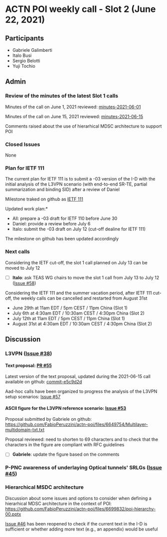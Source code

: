 # ACTN POI weekly call - Slot 2 (June 22, 2021)

## Participants
- Gabriele Galimberti
- Italo Busi
- Sergio Belotti
- Yuji Tochio

## Admin

### Review of the minutes of the latest Slot 1 calls

Minutes of the call on June 1, 2021 reviewed: [minutes-2021-06-01](https://github.com/FabioPeruzzini/actn-poi/blob/master/minutes/minutes-2021-06-01.md)

Minutes of the call on June 15, 2021 reviewed: [minutes-2021-06-15](https://github.com/FabioPeruzzini/actn-poi/blob/master/minutes/minutes-2021-06-15.md)

Comments raised about the use of hierarhical MDSC architecture to support POI

### Closed Issues

None

### Plan for IETF 111

The current plan for IETF 111 is to submit a -03 version of the I-D with the initial analysis of the L3VPN scenario (with end-to-end SR-TE, partial summarization and binding SID) after a review of Daniel

Milestone traked on github as [IETF 111](https://github.com/FabioPeruzzini/actn-poi/milestone/2)

Updated work plan:*
* All: prepare a -03 draft for IETF 110 before June 30
* Daniel: provide a review before July 6
* Italo: submit the -03 draft on July 12 (cut-off dealine for IETF 111)

The milestone on github has been updated accordingly

### Next calls

Considering the IETF cut-off, the slot 1 call planned on July 13 can be moved to July 12

- [ ] **Italo**: ask TEAS WG chairs to move the slot 1 call from July 13 to July 12 ([Issue #58](https://github.com/FabioPeruzzini/actn-poi/issues/58))

Considering the IETF 111 and the summer vacation period, after IETF 111 cut-off, the weekly calls can be cancelled and restarted from August 31st

- June 29th at 11am EDT / 5pm CEST / 11pm China (Slot 1)
- July 6th at 4:30am EDT / 10:30am CEST / 4:30pm China (Slot 2)
- July 12th at 11am EDT / 5pm CEST / 11pm China (Slot 1)
- August 31st at 4:30am EDT / 10:30am CEST / 4:30pm China (Slot 2)

## Discussion

### L3VPN ([Issue #38](https://github.com/FabioPeruzzini/actn-poi/issues/38))

#### Text proposal: [PR #55](https://github.com/FabioPeruzzini/actn-poi/pull/55)

Latest version of the text proposal, updated during the 2021-06-15 call available on github: [commit-e5c9d2d](https://github.com/FabioPeruzzini/actn-poi/pull/55/commits/e5c9d2d64a35800f54adaf1add29b252d1179c97)

Aad-hoc calls have been organized to progress the analysis of the L3VPN setup scenarios: [Issue #57](https://github.com/FabioPeruzzini/actn-poi/issues/57)

#### ASCII figure for the L3VPN reference scenario: [Issue #53](https://github.com/FabioPeruzzini/actn-poi/issues/53)

Proposal submitted by Gabriele on github: https://github.com/FabioPeruzzini/actn-poi/files/6649754/Multilayer-multidomain-txt.txt

Proposal reviewed: need to shorten to 69 characters and to check that the characters in the figure are compliant with RFC guidelines

- [ ] **Gabriele**: update the figure based on the comments

### P-PNC awareness of underlaying Optical tunnels' SRLGs ([Issue #45](https://github.com/FabioPeruzzini/actn-poi/issues/45))

### Hierarchical MSDC architecture

Discussion about some issues and options to consider when defining a hierarhical MDSC architecture in the context of POI: https://github.com/FabioPeruzzini/actn-poi/files/6699832/poi-hierarchy-00.pptx

[Issue #46](https://github.com/FabioPeruzzini/actn-poi/issues/46) has been reopened to check if the current text in the I-D is sufficient or whether adding more text (e.g., an appendix) would be useful

